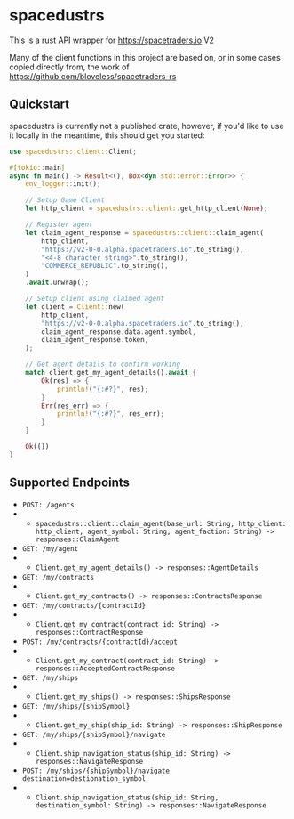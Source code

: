 # spacedustrs
This is a rust API wrapper for https://spacetraders.io V2

Many of the client functions in this project are based on, or in some cases copied directly from, the work of https://github.com/bloveless/spacetraders-rs

## Quickstart

spacedustrs is currently not a published crate, however, if you'd like to use it locally in the meantime, this should get you started:

```rust
use spacedustrs::client::Client;

#[tokio::main]
async fn main() -> Result<(), Box<dyn std::error::Error>> {
    env_logger::init();

    // Setup Game Client
    let http_client = spacedustrs::client::get_http_client(None);

    // Register agent
    let claim_agent_response = spacedustrs::client::claim_agent(
        http_client,
        "https://v2-0-0.alpha.spacetraders.io".to_string(),
        "<4-8 character string>".to_string(),
        "COMMERCE_REPUBLIC".to_string(),
    )
    .await.unwrap();

    // Setup client using claimed agent
    let client = Client::new(
        http_client,
        "https://v2-0-0.alpha.spacetraders.io".to_string(),
        claim_agent_response.data.agent.symbol,
        claim_agent_response.token,
    );

    // Get agent details to confirm working
    match client.get_my_agent_details().await {
        Ok(res) => {
            println!("{:#?}", res);
        }
        Err(res_err) => {
            println!("{:#?}", res_err);
        }
    }

    Ok(())
}
```

## Supported Endpoints

- `POST: /agents`
- - `spacedustrs::client::claim_agent(base_url: String, http_client: http_client, agent_symbol: String, agent_faction: String) -> responses::ClaimAgent`
- `GET: /my/agent`
- - `Client.get_my_agent_details() -> responses::AgentDetails`
- `GET: /my/contracts`
- - `Client.get_my_contracts() -> responses::ContractsResponse`
- `GET: /my/contracts/{contractId}`
- - `Client.get_my_contract(contract_id: String) -> responses::ContractResponse`
- `POST: /my/contracts/{contractId}/accept`
- - `Client.get_my_contract(contract_id: String) -> responses::AcceptedContractResponse`
- `GET: /my/ships`
- - `Client.get_my_ships() -> responses::ShipsResponse`
- `GET: /my/ships/{shipSymbol}`
- - `Client.get_my_ship(ship_id: String) -> responses::ShipResponse`
- `GET: /my/ships/{shipSymbol}/navigate`
- - `Client.ship_navigation_status(ship_id: String) -> responses::NavigateResponse`
- `POST: /my/ships/{shipSymbol}/navigate destination=destionation_symbol`
- - `Client.ship_navigation_status(ship_id: String, destination_symbol: String) -> responses::NavigateResponse`